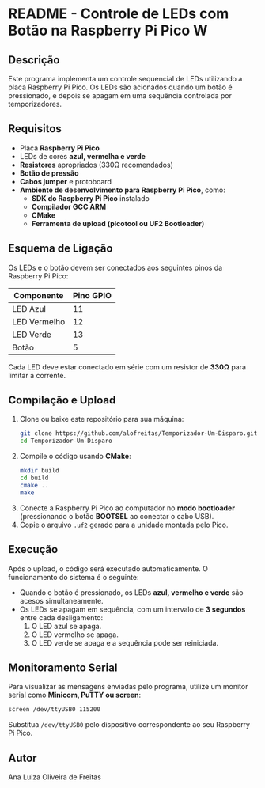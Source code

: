 # README - Controle de LEDs com Botão na Raspberry Pi Pico W

## Descrição
Este programa implementa um controle sequencial de LEDs utilizando a placa Raspberry Pi Pico. Os LEDs são acionados quando um botão é pressionado, e depois se apagam em uma sequência controlada por temporizadores.

## Requisitos
- Placa **Raspberry Pi Pico**
- LEDs de cores **azul, vermelha e verde**
- **Resistores** apropriados (330Ω recomendados)
- **Botão de pressão**
- **Cabos jumper** e protoboard
- **Ambiente de desenvolvimento para Raspberry Pi Pico**, como:
  - **SDK do Raspberry Pi Pico** instalado
  - **Compilador GCC ARM**
  - **CMake**
  - **Ferramenta de upload (picotool ou UF2 Bootloader)**

## Esquema de Ligação
Os LEDs e o botão devem ser conectados aos seguintes pinos da Raspberry Pi Pico:

| Componente   | Pino GPIO |
|-------------|----------|
| LED Azul    | 11       |
| LED Vermelho| 12       |
| LED Verde   | 13       |
| Botão      | 5        |

Cada LED deve estar conectado em série com um resistor de **330Ω** para limitar a corrente.

## Compilação e Upload
1. Clone ou baixe este repositório para sua máquina:
   ```sh
   git clone https://github.com/alofreitas/Temporizador-Um-Disparo.git
   cd Temporizador-Um-Disparo
   ```
2. Compile o código usando **CMake**:
   ```sh
   mkdir build
   cd build
   cmake ..
   make
   ```
3. Conecte a Raspberry Pi Pico ao computador no **modo bootloader** (pressionando o botão **BOOTSEL** ao conectar o cabo USB).
4. Copie o arquivo `.uf2` gerado para a unidade montada pelo Pico.

## Execução
Após o upload, o código será executado automaticamente. O funcionamento do sistema é o seguinte:
- Quando o botão é pressionado, os LEDs **azul, vermelho e verde** são acesos simultaneamente.
- Os LEDs se apagam em sequência, com um intervalo de **3 segundos** entre cada desligamento:
  1. O LED azul se apaga.
  2. O LED vermelho se apaga.
  3. O LED verde se apaga e a sequência pode ser reiniciada.

## Monitoramento Serial
Para visualizar as mensagens enviadas pelo programa, utilize um monitor serial como **Minicom, PuTTY ou screen**:
```sh
screen /dev/ttyUSB0 115200
```
Substitua `/dev/ttyUSB0` pelo dispositivo correspondente ao seu Raspberry Pi Pico.

## Autor
Ana Luiza Oliveira de Freitas
